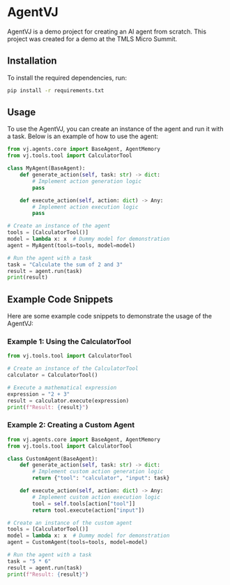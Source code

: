 # AgentVJ

AgentVJ is a demo project for creating an AI agent from scratch. This project was created for a demo at the TMLS Micro Summit.

## Installation

To install the required dependencies, run:

```bash
pip install -r requirements.txt
```

## Usage

To use the AgentVJ, you can create an instance of the agent and run it with a task. Below is an example of how to use the agent:

```python
from vj.agents.core import BaseAgent, AgentMemory
from vj.tools.tool import CalculatorTool

class MyAgent(BaseAgent):
    def generate_action(self, task: str) -> dict:
        # Implement action generation logic
        pass

    def execute_action(self, action: dict) -> Any:
        # Implement action execution logic
        pass

# Create an instance of the agent
tools = [CalculatorTool()]
model = lambda x: x  # Dummy model for demonstration
agent = MyAgent(tools=tools, model=model)

# Run the agent with a task
task = "Calculate the sum of 2 and 3"
result = agent.run(task)
print(result)
```

## Example Code Snippets

Here are some example code snippets to demonstrate the usage of the AgentVJ:

### Example 1: Using the CalculatorTool

```python
from vj.tools.tool import CalculatorTool

# Create an instance of the CalculatorTool
calculator = CalculatorTool()

# Execute a mathematical expression
expression = "2 + 3"
result = calculator.execute(expression)
print(f"Result: {result}")
```

### Example 2: Creating a Custom Agent

```python
from vj.agents.core import BaseAgent, AgentMemory
from vj.tools.tool import CalculatorTool

class CustomAgent(BaseAgent):
    def generate_action(self, task: str) -> dict:
        # Implement custom action generation logic
        return {"tool": "calculator", "input": task}

    def execute_action(self, action: dict) -> Any:
        # Implement custom action execution logic
        tool = self.tools[action["tool"]]
        return tool.execute(action["input"])

# Create an instance of the custom agent
tools = [CalculatorTool()]
model = lambda x: x  # Dummy model for demonstration
agent = CustomAgent(tools=tools, model=model)

# Run the agent with a task
task = "5 * 6"
result = agent.run(task)
print(f"Result: {result}")
```
